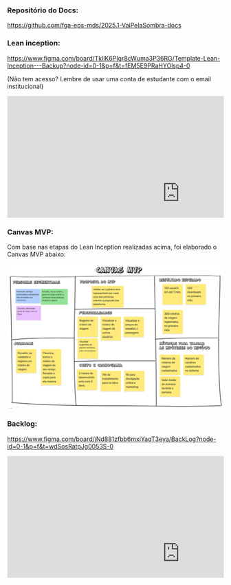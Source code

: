 ### Repositório do Docs: 
https://github.com/fga-eps-mds/2025.1-VaiPelaSombra-docs

### Lean inception: 
https://www.figma.com/board/TkllK6PIqr8cWuma3P36RG/Template-Lean-Inception---Backup?node-id=0-1&p=f&t=fEM5E9PRaHYOlsp4-0

(Não tem acesso? Lembre de usar uma conta de estudante com o email institucional)

<div style="position: relative; padding-bottom: 56.25%; height: 0; overflow: hidden;">
    <iframe style="border: 1px solid rgba(0, 0, 0, 0.1);" width="800" height="450" src="https://embed.figma.com/board/TkllK6PIqr8cWuma3P36RG/Template-Lean-Inception---Backup?node-id=0-1&embed-host=share" allowfullscreen>
    </iframe>
</div>

### Canvas MVP:
Com base nas etapas do Lean Inception realizadas acima, foi elaborado o Canvas MVP abaixo:
<div style="position: relative; overflow: hidden;">
    <img src="../img/canvas_mvp.png" alt="canvas mvp" class="flex-image">
</div>

### Backlog: 
https://www.figma.com/board/jNd881zfbb6mxiYaqT3eya/BackLog?node-id=0-1&p=f&t=wdSosRatpJg0053S-0 

<div style="position: relative; padding-bottom: 56.25%; height: 0; overflow: hidden;">
    <iframe style="border: 1px solid rgba(0, 0, 0, 0.1);" width="800" height="450" src="https://embed.figma.com/board/jNd881zfbb6mxiYaqT3eya/BackLog?node-id=0-1&embed-host=share" allowfullscreen></iframe>
</div>